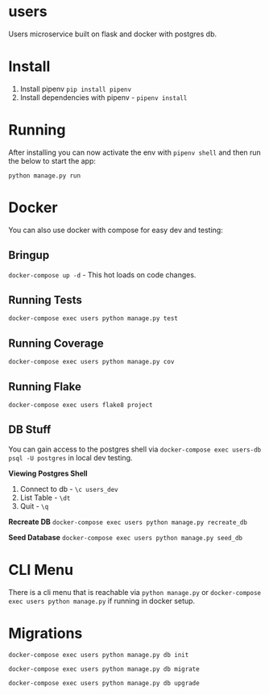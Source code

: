 # users
Users microservice built on flask and docker with postgres db.

# Install
1. Install pipenv `pip install pipenv`
2. Install dependencies with pipenv - `pipenv install`


# Running
After installing you can now activate the env with `pipenv shell` and then run the below to start the app:

`python manage.py run`

# Docker
You can also use docker with compose for easy dev and testing:

## Bringup
`docker-compose up -d` - This hot loads on code changes.

## Running Tests
`docker-compose exec users python manage.py test`

## Running Coverage
`docker-compose exec users python manage.py cov`

## Running Flake
`docker-compose exec users flake8 project`

## DB Stuff
You can gain access to the postgres shell via `docker-compose exec users-db psql -U postgres` in local dev testing.

**Viewing Postgres Shell**
1. Connect to db - `\c users_dev`
2. List Table - `\dt`
3. Quit - `\q`

**Recreate DB**
`docker-compose exec users python manage.py recreate_db`

**Seed Database**
`docker-compose exec users python manage.py seed_db`

# CLI Menu
There is a cli menu that is reachable via `python manage.py` or `docker-compose exec users python manage.py` if running in docker setup.
 
# Migrations
`docker-compose exec users python manage.py db init`

`docker-compose exec users python manage.py db migrate`

`docker-compose exec users python manage.py db upgrade`